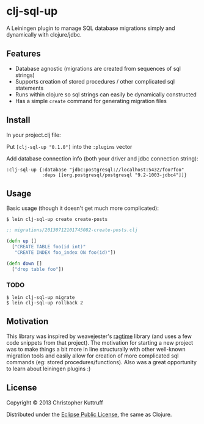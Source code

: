 # clj-sql-up
A Leiningen plugin to manage SQL database migrations simply and dynamically with clojure/jdbc.

## Features
* Database agnostic (migrations are created from sequences of sql strings)
* Supports creation of stored procedures / other complicated sql statements
* Runs within clojure so sql strings can easily be dynamically constructed
* Has a simple `create` command for generating migration files

## Install
In your project.clj file:

Put `[clj-sql-up "0.1.0"]` into the `:plugins` vector 

Add database connection info (both your driver and jdbc connection string):

    :clj-sql-up {:database "jdbc:postgresql://localhost:5432/foo?foo"
                 :deps [[org.postgresql/postgresql "9.2-1003-jdbc4"]]}

## Usage
Basic usage (though it doesn't get much more complicated):

    $ lein clj-sql-up create create-posts

```clojure
;; migrations/20130712101745082-create-posts.clj

(defn up []
  ["CREATE TABLE foo(id int)"
   "CREATE INDEX foo_index ON foo(id)"])

(defn down []
  ["drop table foo"])
```
### TODO
	$ lein clj-sql-up migrate
    $ lein clj-sql-up rollback 2

## Motivation
This library was inspired by weavejester's [ragtime](https://github.com/weavejester/ragtime/) library (and uses a few code snippets from that project).  The motivation for starting a new project was to make things a bit more in line structurally with other well-known migration tools and easily allow for creation of more complicated sql commands (eg: stored procedures/functions).  Also was a great opportunity to learn about leiningen plugins :)

## License
Copyright © 2013 Christopher Kuttruff

Distributed under the [Eclipse Public License](http://www.eclipse.org/legal/epl-v10.html), the same as Clojure.
